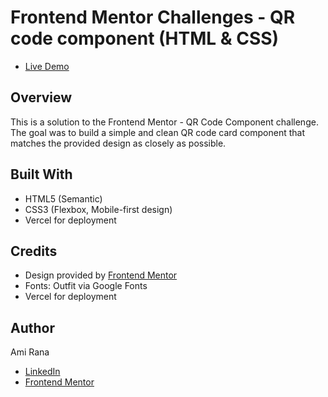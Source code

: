 # Frontend Mentor Challenges - QR code component (HTML & CSS)

<ul>
 <li><a href="https://frontend-mentor-challenge-1-bay.vercel.app/" target="_blank">Live Demo</a></li>
</ul>

<h2>Overview</h2>
<p>This is a solution to the Frontend Mentor - QR Code Component challenge. The goal was to build a simple and clean QR code card component that matches the provided design as closely as possible.</p>
 
<h2>Built With</h2>
<ul>
  <li>HTML5 (Semantic)</li>
  <li>CSS3 (Flexbox, Mobile-first design)</li>
 <li>Vercel for deployment</li>
</ul>

<h2>Credits</h2>
<ul>
  <li>Design provided by <a href="https://www.frontendmentor.io/" target="_blank">Frontend Mentor</a></li>
  <li>Fonts: Outfit via Google Fonts</li>
 <li>Vercel for deployment</li>
</ul>

<h2>Author</h2>
<p>Ami Rana</p>
<ul>
  <li><a href="https://www.linkedin.com/in/ami-rana/" target="_blank">LinkedIn</a></li>
  <li><a href="https://www.frontendmentor.io/profile/amirana" target="_blank">Frontend Mentor</a></li>
</ul>
